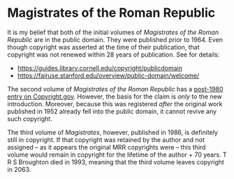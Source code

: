 # Magistrates of the Roman Republic

It is my belief that both of the initial volumes of *Magistrates of the Roman Republic* are in the public domain. They were published prior to 1964. Even though copyright was asserted at the time of their publication, that copyright was not renewed within 28 years of publication. See for details:
* https://guides.library.cornell.edu/copyright/publicdomain
* https://fairuse.stanford.edu/overview/public-domain/welcome/

The second volume of _Magistrates of the Roman Republic_ has a [post-1980 entry on Copyright.gov](https://publicrecords.copyright.gov/detailed-record/13862961). However, the basis for the claim is _only_ to the new introduction. Moreover, because this was registered _after_ the original work published in 1952 already fell into the public domain, it cannot revive any such copyright.

The third volume of _Magistrates_, however, published in 1986, is definitely still in copyright. If that copyright was retained by the author and not assigned – as it appears the original MRR copyrights were – this third volume would remain in copyright for the lifetime of the author + 70 years. T R S Broughton died in 1993, meaning that the third volume leaves copyright in 2063.
